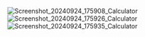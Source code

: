 ![Screenshot_20240924_175908_Calculator](https://github.com/user-attachments/assets/d432ceee-f44a-43a3-8d5c-f9185f7a56ae)
![Screenshot_20240924_175926_Calculator](https://github.com/user-attachments/assets/a7776620-b7e9-4b78-93f8-c4527d771aa3)
![Screenshot_20240924_175935_Calculator](https://github.com/user-attachments/assets/4a6785a8-5040-4249-bc7e-2606d50c606d)
